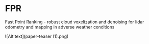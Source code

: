 # FPR
Fast Point Ranking - robust cloud voxelization and denoising for lidar odometry and mapping in adverse weather conditions

![Alt text](paper-teaser (1).png)

